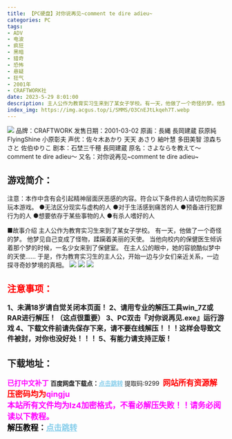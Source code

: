 ```yaml
---
title: 【PC硬盘】对你说再见~comment te dire adieu~
categories: PC
tags:
- ADV
- 电波
- 疯狂
- 黑暗
- 猎奇
- 恐怖
- 悬疑
- 狂气
- 2001年
- CRAFTWORK社
date: 2023-5-29 8:01:00
description: 主人公作为教育实习生来到了某女子学校。有一天，他做了一个奇怪的梦。他梦见自己变成了怪物，蹂躏着美丽的天使。当他向校内的保健医生倾诉着那个梦的时候，一名少女来到了保健室。
index_img: https://img.acgus.top/i/SMMS/O3CnEJtLkqeh7T.webp
---
```

![](https://img.acgus.top/i/SMMS/O3CnEJtLkqeh7T.webp)
品牌：CRAFTWORK
发售日期：2001-03-02
原画：長縄 長岡建蔵 荻原純 FlyingShine 小原彰夫
声优：佐々木あかり 天天 あさり 紬叶慧 多田美智 涼森ちさと 佐伯ゆりこ
剧本：石埜三千穂 長岡建蔵
原名：さよならを教えて～comment te dire adieu～
又名：对你说再见~comment te dire adieu~

## 游戏简介：
注意：本作中含有会引起精神层面厌恶感的内容。符合以下条件的人请切勿购买游玩本游戏。
●无法区分现实与虚构的人
●对于生活感到痛苦的人
●预备进行犯罪行为的人
●想要依存于某些事物的人
●有杀人嗜好的人

■故事介绍
主人公作为教育实习生来到了某女子学校。
有一天，他做了一个奇怪的梦。
他梦见自己变成了怪物，蹂躏着美丽的天使。
当他向校内的保健医生倾诉着那个梦的时候，一名少女来到了保健室。
在主人公的眼中，她的容貌酷似梦中的天使……
于是，作为教育实习生的主人公，开始一边与少女们亲近关系，一边探寻奇妙梦境的真相。
![](https://img.acgus.top/i/SMMS/IliUQ8WjvGOaSMz.webp)
![](https://img.acgus.top/i/SMMS/VYJr8WiBAxGuvDf.webp)
![](https://img.acgus.top/i/SMMS/bRdKyX7mjPeUJE.webp)






## <font color=#FF0000 >注意事项：</font>
<font size=3><b>1、未满18岁请自觉关闭本页面！
2、请用专业的解压工具win_7Z或RAR进行解压！（这点很重要）
3、PC双击『对你说再见.exe』运行游戏
4、下载文件前请先保存下来，请不要在线解压！！！这样会导致文件被封，对你也没好处！！！
5、有能力请支持正版！</b></font>

## 下载地址：
<font color=#FF00FF size=3><b>已打中文补丁</b></font>
<b>百度网盘下载点：</b><a href="https://pan.baidu.com/s/1j4ZlEJEN7Bqu2Wd9OUZ-ew?pwd=9299" style="color: #87CEEB;"><b>点击跳转</b></a> 提取码:9299
<a style="padding: 0" href="https://post.qingju.org/AD/"><img style="max-width:100%" src="https://img.acgus.top/i/2024/07/478f689b8021d8d499ab43d21acf137a.gif" alt=""></a>
<b><font color=#FF0000 size=4>网站所有资源解压密码均为</b></font><b><font color=#FF00FF size=4>qingju</font><font color=#FF0000 ></font></b><br><b><font color=#FF00FF size=4>本站所有文件均为lz4加密格式，不看必解压失败！！请务必阅读以下教程。</b></font><br><b><font color=#000 size=4>解压教程：</b><a href="https://post.qingju.org/tutorial/000/" style="color: #87CEEB;"><b>点击跳转</b></a>